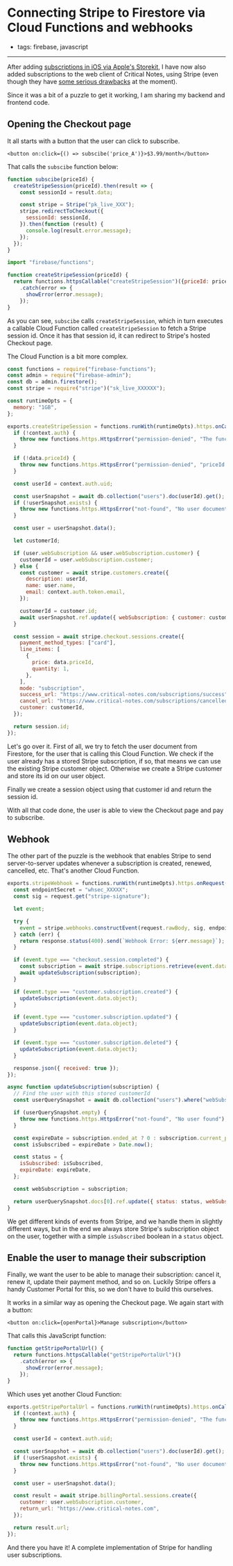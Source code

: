 # Connecting Stripe to Firestore via Cloud Functions and webhooks
- tags: firebase, javascript

---

After adding [subscriptions in iOS via Apple's Storekit](/articles/2020/storekit-webhooks-firestore/), I have now also added subscriptions to the web client of Critical Notes, using Stripe (even though they have [some serious drawbacks](/articles/2020/user-subscriptions/) at the moment).

Since it was a bit of a puzzle to get it working, I am sharing my backend and frontend code.

## Opening the Checkout page
It all starts with a button that the user can click to subscribe.

```
<button on:click={() => subscibe('price_A')}>$3.99/month</button>
```

That calls the `subscibe` function below:

``` javascript
function subscibe(priceId) {
  createStripeSession(priceId).then(result => {
    const sessionId = result.data;

    const stripe = Stripe("pk_live_XXX");
    stripe.redirectToCheckout({
      sessionId: sessionId,
    }).then(function (result) {
      console.log(result.error.message);
    });
  });
}

import "firebase/functions";

function createStripeSession(priceId) {
  return functions.httpsCallable("createStripeSession")({priceId: priceId})
    .catch(error => {
      showError(error.message);
    });
}
```

As you can see, `subscibe` calls `createStripeSession`, which in turn executes a callable Cloud Function called `createStripeSession` to fetch a Stripe session id. Once it has that session id, it can redirect to Stripe's hosted Checkout page.

The Cloud Function is a bit more complex.

``` javascript
const functions = require("firebase-functions");
const admin = require("firebase-admin");
const db = admin.firestore();
const stripe = require("stripe")("sk_live_XXXXXX");

const runtimeOpts = {
  memory: "1GB",
};

exports.createStripeSession = functions.runWith(runtimeOpts).https.onCall(async (data, context) => {
  if (!context.auth) {
    throw new functions.https.HttpsError("permission-denied", "The function must be called while authenticated.");
  }

  if (!data.priceId) {
    throw new functions.https.HttpsError("permission-denied", "priceId is required");
  }

  const userId = context.auth.uid;

  const userSnapshot = await db.collection("users").doc(userId).get();
  if (!userSnapshot.exists) {
    throw new functions.https.HttpsError("not-found", "No user document found.");
  }

  const user = userSnapshot.data();

  let customerId;

  if (user.webSubscription && user.webSubscription.customer) {
    customerId = user.webSubscription.customer;
  } else {
    const customer = await stripe.customers.create({
      description: userId,
      name: user.name,
      email: context.auth.token.email,
    });

    customerId = customer.id;
    await userSnapshot.ref.update({ webSubscription: { customer: customerId } });
  }

  const session = await stripe.checkout.sessions.create({
    payment_method_types: ["card"],
    line_items: [
      {
        price: data.priceId,
        quantity: 1,
      },
    ],
    mode: "subscription",
    success_url: "https://www.critical-notes.com/subscriptions/success",
    cancel_url: "https://www.critical-notes.com/subscriptions/cancelled",
    customer: customerId,
  });

  return session.id;
});
```

Let's go over it. First of all, we try to fetch the user document from Firestore, for the user that is calling this Cloud Function. We check if the user already has a stored Stripe subscription, if so, that means we can use the existing Stripe customer object. Otherwise we create a Stripe customer and store its id on our user object.

Finally we create a session object using that customer id and return the session id.

With all that code done, the user is able to view the Checkout page and pay to subscribe.

## Webhook
The other part of the puzzle is the webhook that enables Stripe to send server-to-server updates whenever a subscription is created, renewed, cancelled, etc. That's another Cloud Function.

``` javascript
exports.stripeWebhook = functions.runWith(runtimeOpts).https.onRequest(async (request, response) => {
  const endpointSecret = "whsec_XXXXX";
  const sig = request.get("stripe-signature");

  let event;

  try {
    event = stripe.webhooks.constructEvent(request.rawBody, sig, endpointSecret);
  } catch (err) {
    return response.status(400).send(`Webhook Error: ${err.message}`);
  }

  if (event.type === "checkout.session.completed") {
    const subscription = await stripe.subscriptions.retrieve(event.data.object.subscription);
    await updateSubscription(subscription);
  }

  if (event.type === "customer.subscription.created") {
    updateSubscription(event.data.object);
  }

  if (event.type === "customer.subscription.updated") {
    updateSubscription(event.data.object);
  }

  if (event.type === "customer.subscription.deleted") {
    updateSubscription(event.data.object);
  }

  response.json({ received: true });
});

async function updateSubscription(subscription) {
  // Find the user with this stored customerId
  const userQuerySnapshot = await db.collection("users").where("webSubscription.customer", "==", subscription.customer).limit(1).get();

  if (userQuerySnapshot.empty) {
    throw new functions.https.HttpsError("not-found", "No user found");
  }

  const expireDate = subscription.ended_at ? 0 : subscription.current_period_end * 1000; // in ms
  const isSubscribed = expireDate > Date.now();

  const status = {
    isSubscribed: isSubscribed,
    expireDate: expireDate,
  };

  const webSubscription = subscription;

  return userQuerySnapshot.docs[0].ref.update({ status: status, webSubscription: webSubscription });
}
```

We get different kinds of events from Stripe, and we handle them in slightly different ways, but in the end we always store Stripe's subscription object on the user, together with a simple `isSubscribed` boolean in a `status` object.

## Enable the user to manage their subscription
Finally, we want the user to be able to manage their subscription: cancel it, renew it, update their payment method, and so on. Luckily Stripe offers a handy Customer Portal for this, so we don't have to build this ourselves.

It works in a similar way as opening the Checkout page. We again start with a button:

```
<button on:click={openPortal}>Manage subscription</button>
```

That calls this JavaScript function:

``` javascript
function getStripePortalUrl() {
  return functions.httpsCallable("getStripePortalUrl")()
    .catch(error => {
      showError(error.message);
    });
}
```

Which uses yet another Cloud Function:

``` javascript
exports.getStripePortalUrl = functions.runWith(runtimeOpts).https.onCall(async (data, context) => {
  if (!context.auth) {
    throw new functions.https.HttpsError("permission-denied", "The function must be called while authenticated.");
  }

  const userId = context.auth.uid;

  const userSnapshot = await db.collection("users").doc(userId).get();
  if (!userSnapshot.exists) {
    throw new functions.https.HttpsError("not-found", "No user document found.");
  }

  const user = userSnapshot.data();

  const result = await stripe.billingPortal.sessions.create({
    customer: user.webSubscription.customer,
    return_url: "https://www.critical-notes.com",
  });

  return result.url;
});
```

And there you have it! A complete implementation of Stripe for handling user subscriptions.
